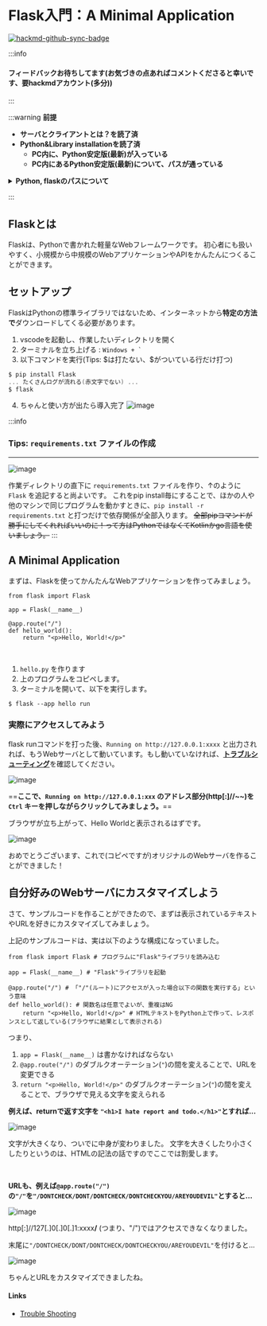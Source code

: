 
Flask入門：A Minimal Application
===


[![hackmd-github-sync-badge](https://hackmd.io/FP3_XoUUTMuNz9vwxjNG7A/badge)](https://hackmd.io/FP3_XoUUTMuNz9vwxjNG7A)

:::info
<h4>フィードバックお待ちしてます(お気づきの点あればコメントくださると幸いです、要hackmdアカウント(多分))</h4>
:::

:::warning
**前提**
- **サーバとクライアントとは？を読了済**
- **Python&Library installationを読了済**
    - **PC内に、Python安定版(最新)が入っている**
    - **PC内にあるPython安定版(最新)について、パスが通っている**

<details>
    <summary><b>Python, flaskのパスについて</b></summary>
         
- パスが通っているかの確認方法
    - `Windows + R` キーを押す
    - `cmd` と入力しEnter
![image](https://hackmd.io/_uploads/rkpqBzXHA.png)
    - `python --version` と入力し、「コマンドがない」と**エラーが返ってこなければ** ひとまずOK
![image](https://hackmd.io/_uploads/Sym-8GXr0.png)
    - `python` だけ打って `>> ` と出てしまった人は、 `exit()` と入力して抜けて下さい。
- [**通っていない人は、Pythonを再セットアップしましょう。**](https://www.school.ctc-g.co.jp/columns/hishinuma/hishinuma50.html)
    - **注意: 再インストール後は、PCを一旦再起動すること。(環境変数は再起動すると確実に読み込まれるので)**
    
</details>

:::

## Flaskとは

Flaskは、Pythonで書かれた軽量なWebフレームワークです。
初心者にも扱いやすく、小規模から中規模のWebアプリケーションやAPIをかんたんにつくることができます。

## セットアップ

FlaskはPythonの標準ライブラリではないため、インターネットから**特定の方法で**ダウンロードしてくる必要があります。

1. vscodeを起動し、作業したいディレクトリを開く
2. ターミナルを立ち上げる : ```Windows + ` ```
3. 以下コマンドを実行(Tips: \$は打たない、\$がついている行だけ打つ)
```powershell
$ pip install Flask
... たくさんログが流れる(赤文字でない) ...
$ flask
```
4. ちゃんと使い方が出たら導入完了
![image](https://hackmd.io/_uploads/Sk60OzXSC.png)

:::info
### Tips: `requirements.txt` ファイルの作成
---
![image](https://hackmd.io/_uploads/HJUSFfmrR.png)

作業ディレクトリの直下に `requirements.txt` ファイルを作り、↑のように `Flask` を追記すると尚よいです。
これをpip install毎にすることで、ほかの人や他のマシンで同じプログラムを動かすときに、`pip install -r requirements.txt` と打つだけで依存関係が全部入ります。
~~全部pipコマンドが勝手にしてくれればいいのに！って方はPythonではなくてKotlinかgo言語を使いましょう。~~
:::


## A Minimal Application

まずは、Flaskを使ってかんたんなWebアプリケーションを作ってみましょう。

```python: hello.py
from flask import Flask

app = Flask(__name__)

@app.route("/")
def hello_world():
    return "<p>Hello, World!</p>"
```

<br />

1. `hello.py` を作ります
2. 上のプログラムをコピペします。
3. ターミナルを開いて、以下を実行します。
```powershell=
$ flask --app hello run
```

### 実際にアクセスしてみよう

flask runコマンドを打った後、`Running on http://127.0.0.1:xxxx` と出力されれば、もうWebサーバとして動いています。もし動いていなければ、[**トラブルシューティング**](https://hackmd.io/@kaniyama-t/ryuD1rmBA)を確認してください。

![image](https://hackmd.io/_uploads/SJNJiGQHR.png)

==**ここで、`Running on http://127.0.0.1:xxx` のアドレス部分(http[:]//\~\~)を `Ctrl` キーを押しながらクリックしてみましょう。**==

ブラウザが立ち上がって、Hello Worldと表示されるはずです。

![image](https://hackmd.io/_uploads/ryHVAf7S0.png)

おめでとうございます、これで(コピペですが)オリジナルのWebサーバを作ることができました！

## 自分好みのWebサーバにカスタマイズしよう

さて、サンプルコードを作ることができたので、まずは表示されているテキストやURLを好きにカスタマイズしてみましょう。

上記のサンプルコードは、実は以下のような構成になっていました。

```python=
from flask import Flask # プログラムに"Flask"ライブラリを読み込む

app = Flask(__name__) # "Flask"ライブラリを起動

@app.route("/") # 「"/"(ルート)にアクセスが入った場合以下の関数を実行する」という意味
def hello_world(): # 関数名は任意でよいが、重複はNG
    return "<p>Hello, World!</p>" # HTMLテキストをPython上で作って、レスポンスとして返している(ブラウザに結果として表示される)
```

つまり、

1. `app = Flask(__name__)` は書かなければならない
2. `@app.route("/")` のダブルクオーテーション(`"`)の間を変えることで、URLを変更できる
3. `return "<p>Hello, World!</p>"` のダブルクオーテーション(`"`)の間を変えることで、ブラウザで見える文字を変えられる

**例えば、returnで返す文字を `"<h1>I hate report and todo.</h1>"`とすれば...**

![image](https://hackmd.io/_uploads/HktCfQQrC.png)

文字が大きくなり、ついでに中身が変わりました。
文字を大きくしたり小さくしたりというのは、HTMLの記法の話ですのでここでは割愛します。

<br />

**URLも、例えば`@app.route("/")`の`"/"`を`"/DONTCHECK/DONT/DONTCHECK/DONTCHECKYOU/AREYOUDEVIL"`とすると...**

![image](https://hackmd.io/_uploads/ryttmQ7BR.png)

http[:]//127[.]0[.]0[.]1:xxxx<b>/</b> (つまり、"/")ではアクセスできなくなりました。

末尾に`"/DONTCHECK/DONT/DONTCHECK/DONTCHECKYOU/AREYOUDEVIL"`を付けると...

![image](https://hackmd.io/_uploads/HJtf4QQBC.png)

ちゃんとURLをカスタマイズできましたね。

#### Links

- [Trouble Shooting](https://hackmd.io/@kaniyama-t/ryuD1rmBA)